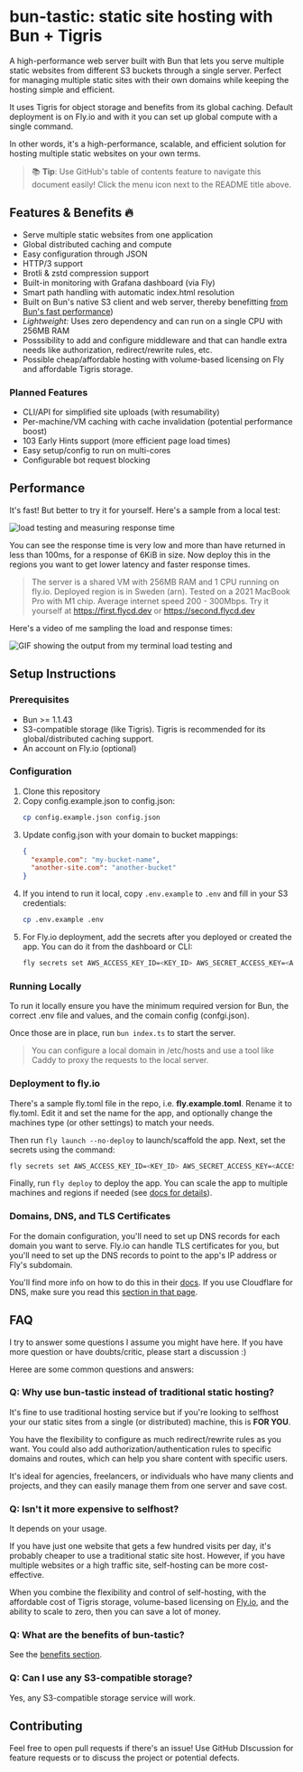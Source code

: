 # bun-tastic: static site hosting with Bun + Tigris

A high-performance web server built with Bun that lets you serve multiple static websites from different S3 buckets through a single server. Perfect for managing multiple static sites with their own domains while keeping the hosting simple and efficient.

It uses Tigris for object storage and benefits from its global caching. Default deployment is on Fly.io and with it you can set up global compute with a single command.

In other words, it's a high-performance, scalable, and efficient solution for hosting multiple static websites on your own terms.

> 📚 **Tip**: Use GitHub's table of contents feature to navigate this document easily! Click the menu icon next to the README title above.

## Features & Benefits 🔥

- Serve multiple static websites from one application
- Global distributed caching and compute
- Easy configuration through JSON
- HTTP/3 support
- Brotli & zstd compression support
- Built-in monitoring with Grafana dashboard (via Fly)
- Smart path handling with automatic index.html resolution
- Built on Bun's native S3 client and web server, thereby benefitting [from Bun's fast performance](https://x.com/jarredsumner/status/1877660347709972484))
- _Lightweight:_ Uses zero dependency and can run on a single CPU with 256MB RAM
- Posssibility to add and configure middleware and that can handle extra needs like authorization, redirect/rewrite rules, etc.
- Possible cheap/affordable hosting with volume-based licensing on Fly and affordable Tigris storage.

### Planned Features

- CLI/API for simplified site uploads (with resumability)
- Per-machine/VM caching with cache invalidation (potential performance boost)
- 103 Early Hints support (more efficient page load times)
- Easy setup/config to run on multi-cores
- Configurable bot request blocking

## Performance

It's fast! But better to try it for yourself. Here's a sample from a local test:

![load testing and measuring response time](https://cdn.hashnode.com/res/hashnode/image/upload/v1736875740269/531f0b7a-5b22-44f6-9156-57b5619f63f9.webp)

You can see the response time is very low and more than have returned in less than 100ms, for a response of 6KiB in size. Now deploy this in the regions you want to get lower latency and faster response times.

> The server is a shared VM with 256MB RAM and 1 CPU running on fly.io. Deployed region is in Sweden (arn).
> Tested on a 2021 MacBook Pro with M1 chip. Average internet speed 200 - 300Mbps.
> Try it yourself at https://first.flycd.dev or https://second.flycd.dev

Here's a video of me sampling the load and response times:

![GIF showing the output from my terminal load testing and ](https://dev-to-uploads.s3.amazonaws.com/uploads/articles/zy6zc10dg96vv3qel94u.gif)

## Setup Instructions

### Prerequisites

- Bun >= 1.1.43
- S3-compatible storage (like Tigris). Tigris is recommended for its global/distributed caching support.
- An account on Fly.io (optional)

### Configuration

1. Clone this repository
2. Copy config.example.json to config.json:
   ```bash
   cp config.example.json config.json
   ```
3. Update config.json with your domain to bucket mappings:
   ```json
   {
     "example.com": "my-bucket-name",
     "another-site.com": "another-bucket"
   }
   ```
4. If you intend to run it local, copy `.env.example` to `.env` and fill in your S3 credentials:
   ```bash
   cp .env.example .env
   ```
5. For Fly.io deployment, add the secrets after you deployed or created the app. You can do it from the dashboard or CLI:
   ```bash
   fly secrets set AWS_ACCESS_KEY_ID=<KEY_ID> AWS_SECRET_ACCESS_KEY=<ACCESS_KEY> AWS_REGION=auto AWS_ENDPOINT=https://fly.storage.tigris.dev
   ```

### Running Locally

To run it locally ensure you have the minimum required version for Bun, the correct .env file and values, and the comain config (confgi.json).

Once those are in place, run `bun index.ts` to start the server.

> You can configure a local domain in /etc/hosts and use a tool like Caddy to proxy the requests to the local server.

### Deployment to fly.io

There's a sample fly.toml file in the repo, i.e. **fly.example.toml**. Rename it to fly.toml. Edit it and set the name for the app, and optionally change the machines type (or other settings) to match your needs.

Then run `fly launch --no-deploy` to launch/scaffold the app. Next, set the secrets using the command:

```bash
fly secrets set AWS_ACCESS_KEY_ID=<KEY_ID> AWS_SECRET_ACCESS_KEY=<ACCESS_KEY> AWS_REGION=auto AWS_ENDPOINT=https://fly.storage.tigris.dev
```

Finally, run `fly deploy` to deploy the app. You can scale the app to multiple machines and regions if needed (see [docs for details](https://fly.io/docs/flyctl/scale-count/)).

### Domains, DNS, and TLS Certificates

For the domain configuration, you'll need to set up DNS records for each domain you want to serve. Fly.io can handle TLS certificates for you, but you'll need to set up the DNS records to point to the app's IP address or Fly's subdomain.

You'll find more info on how to do this in their [docs](https://fly.io/docs/networking/custom-domain/). If you use Cloudflare for DNS, make sure you read this [section in that page](https://fly.io/docs/networking/custom-domain/#i-use-cloudflare-and-there-seems-to-be-a-problem-issuing-or-validating-my-fly-io-tls-certificate).

## FAQ

I try to answer some questions I assume you might have here. If you have more question or have doubts/critic, please start a discussion :)

Heree are some common questions and answers:

### Q: Why use bun-tastic instead of traditional static hosting?

It's fine to use traditional hosting service but if you're looking to selfhost your our static sites from a single (or distributed) machine, this is **FOR YOU**.

You have the flexibility to configure as much redirect/rewrite rules as you want. You could also add authorization/authentication rules to specific domains and routes, which can help you share content with specific users.

It's ideal for agencies, freelancers, or individuals who have many clients and projects, and they can easily manage them from one server and save cost.

### Q: Isn't it more expensive to selfhost?

It depends on your usage.

If you have just one website that gets a few hundred visits per day, it's probably cheaper to use a traditional static site host. However, if you have multiple websites or a high traffic site, self-hosting can be more cost-effective.

When you combine the flexibility and control of self-hosting, with the affordable cost of Tigris storage, volume-based licensing on [Fly.io](https://fly.io/pricing/), and the ability to scale to zero, then you can save a lot of money.

### Q: What are the benefits of bun-tastic?

See the [benefits section](#benefits).

### Q: Can I use any S3-compatible storage?

Yes, any S3-compatible storage service will work.

## Contributing

Feel free to open pull requests if there's an issue! Use GitHub DIscussion for feature requests or to discuss the project or potential defects.
